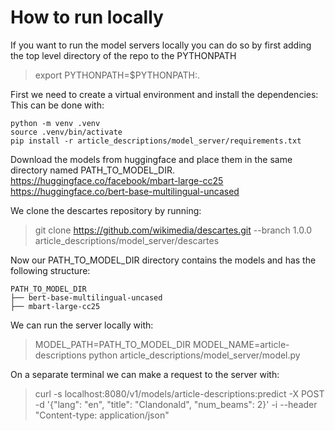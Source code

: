 # How to run locally
If you want to run the model servers locally you can do so by first adding the top level directory of the repo to the PYTHONPATH
> export PYTHONPATH=$PYTHONPATH:.

First we need to create a virtual environment and install the dependencies:
This can be done with:
```console
python -m venv .venv
source .venv/bin/activate
pip install -r article_descriptions/model_server/requirements.txt
```


Download the models from huggingface and place them in the same directory named PATH_TO_MODEL_DIR.
https://huggingface.co/facebook/mbart-large-cc25
https://huggingface.co/bert-base-multilingual-uncased

We clone the descartes repository by running:
> git clone https://github.com/wikimedia/descartes.git --branch 1.0.0 article_descriptions/model_server/descartes

Now our PATH_TO_MODEL_DIR directory contains the models and has the following structure:
```
PATH_TO_MODEL_DIR
├── bert-base-multilingual-uncased
├── mbart-large-cc25
```

We can run the server locally with:
> MODEL_PATH=PATH_TO_MODEL_DIR MODEL_NAME=article-descriptions python article_descriptions/model_server/model.py

 On a separate terminal we can make a request to the server with:
> curl -s localhost:8080/v1/models/article-descriptions:predict -X POST -d '{"lang": "en", "title": "Clandonald", "num_beams": 2}' -i --header "Content-type: application/json"
